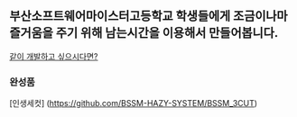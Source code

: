 ## 부산소프트웨어마이스터고등학교 학생들에게 조금이나마 즐거움을 주기 위해 남는시간을 이용해서 만들어봅니다.
[같이 개발하고 싶으시다면?](https://docs.google.com/forms/d/e/1FAIpQLSejQUNByxeI_5cgtxhs3CEcgMxTTaQIIY86ISpIRNkOnyd7UQ/viewform?usp=sf_link)
### 완성품
[인생세컷] (https://github.com/BSSM-HAZY-SYSTEM/BSSM_3CUT)